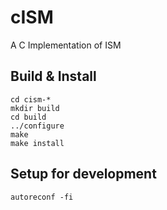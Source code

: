 # cISM
A C Implementation of ISM

## Build & Install
```shell
cd cism-*
mkdir build
cd build
../configure
make
make install
```
## Setup for development
```shell
autoreconf -fi
```
